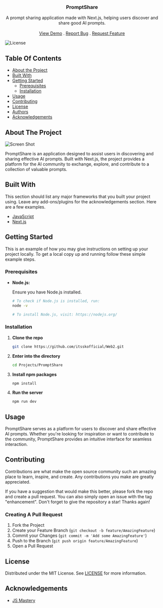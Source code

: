 <br/>
<p align="center">

  <h3 align="center">PromptShare</h3>

  <p align="center">
A prompt sharing application made with Next.js, helping users discover and share good AI prompts.
    <br/>
    <br/>
    <a href="https://itsskofficial-prompt-share.vercel.app">View Demo</a>
    .
    <a href="https://github.com/itsskofficial/Web2/issues">Report Bug</a>
    .
    <a href="https://github.com/itsskofficial/Web2/issues">Request Feature</a>
  </p>
</p>

![License](https://img.shields.io/github/license/itsskofficial/Web2) 

## Table Of Contents

* [About the Project](#about-the-project)
* [Built With](#built-with)
* [Getting Started](#getting-started)
  * [Prerequisites](#prerequisites)
  * [Installation](#installation)
* [Usage](#usage)
* [Contributing](#contributing)
* [License](#license)
* [Authors](#authors)
* [Acknowledgements](#acknowledgements)

## About The Project

![Screen Shot](prompt-share.png)

PromptShare is an application designed to assist users in discovering and sharing effective AI prompts. Built with Next.js, the project provides a platform for the AI community to exchange, explore, and contribute to a collection of valuable prompts.


## Built With

This section should list any major frameworks that you built your project using. Leave any add-ons/plugins for the acknowledgements section. Here are a few examples.

* [JavaScript](https://developer.mozilla.org/en-US/docs/Web/JavaScript)
* [Next.js](https://nextjs.org/)

## Getting Started

This is an example of how you may give instructions on setting up your project locally.
To get a local copy up and running follow these simple example steps.

### Prerequisites

* **Node.js:**
  
  Ensure you have Node.js installed.

  ```sh
  # To check if Node.js is installed, run:
  node -v

  # To install Node.js, visit: https://nodejs.org/


### Installation

1. **Clone the repo**

    ```sh
    git clone https://github.com/itsskofficial/Web2.git
    ```

2. **Enter into the directory**
    ```sh
    cd Projects/PromptShare
    ```

3. **Install npm packages**

    ```sh
    npm install
    ```
4. **Run the server**

   ```sh
   npm run dev
   
## Usage

PromptShare serves as a platform for users to discover and share effective AI prompts. Whether you're looking for inspiration or want to contribute to the community, PromptShare provides an intuitive interface for seamless interaction.

## Contributing

Contributions are what make the open source community such an amazing place to learn, inspire, and create. Any contributions you make are greatly appreciated.

If you have a suggestion that would make this better, please fork the repo and create a pull request. You can also simply open an issue with the tag "enhancement". Don't forget to give the repository a star! Thanks again!

### Creating A Pull Request

1. Fork the Project
2. Create your Feature Branch (`git checkout -b feature/AmazingFeature`)
3. Commit your Changes (`git commit -m 'Add some AmazingFeature'`)
4. Push to the Branch (`git push origin feature/AmazingFeature`)
5. Open a Pull Request

## License

Distributed under the MIT License. See [LICENSE](https://github.com/itsskofficial/Machine-Learning/blob/main/LICENSE.md) for more information.

## Acknowledgements

* [JS Mastery](https://www.jsmastery.pro/)
